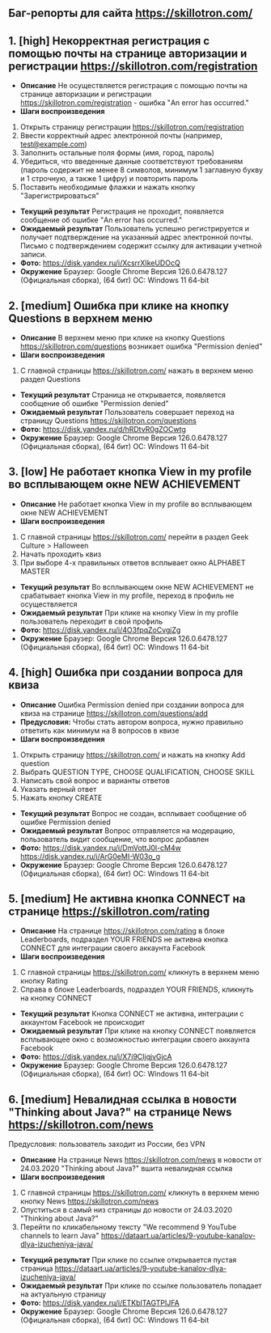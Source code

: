 ## Баг-репорты для сайта https://skillotron.com/

## 1. [high] Некорректная регистрация с помощью почты на странице авторизации и регистрации https://skillotron.com/registration
- **Описание**
Не осуществляется регистрация с помощью почты на странице авторизации и регистрации https://skillotron.com/registration - ошибка "An error has occurred."
- **Шаги воспроизведения**
1. Открыть страницу регистрации https://skillotron.com/registration
2. Ввести корректный адрес электронной почты (например, test@example.com)
3. Заполнить остальные поля формы (имя, город, пароль)
4. Убедиться, что введенные данные соответствуют требованиям (пароль содержит не менее 8 символов, минимум 1 заглавную букву и 1 строчную, а также 1 цифру) и повторить пароль
5. Поставить необходимые флажки и нажать кнопку "Зарегистрироваться"
- **Текущий результат**
Регистрация не проходит, появляется сообщение об ошибке "An error has occurred."
- **Ожидаемый результат**
Пользователь успешно регистрируется и получает подтверждение на указанный адрес электронной почты. Письмо с подтверждением содержит ссылку для активации учетной записи.
- **Фото:**
https://disk.yandex.ru/i/XcsrrXIkeUDOcQ
- **Окружение**
Браузер: Google Chrome Версия 126.0.6478.127 (Официальная сборка), (64 бит)
ОС: Windows 11 64-bit


## 2. [medium] Ошибка при клике на кнопку Questions в верхнем меню
- **Описание**
В верхнем меню при клике на кнопку Questions https://skillotron.com/questions возникает ошибка "Permission denied"
- **Шаги воспроизведения**
1. С главной страницы https://skillotron.com/ нажать в верхнем меню раздел Questions
- **Текущий результат**
Страница не открывается, появляется сообщение об ошибке "Permission denied"
- **Ожидаемый результат**
Пользователь совершает переход на страницу Questions https://skillotron.com/questions
- **Фото:**
https://disk.yandex.ru/d/hRDtvR0gZOCwtg
- **Окружение**
Браузер: Google Chrome Версия 126.0.6478.127 (Официальная сборка), (64 бит)
ОС: Windows 11 64-bit


## 3. [low] Не работает кнопка View in my profile во всплывающем окне NEW ACHIEVEMENT
- **Описание**
Не работает кнопка View in my profile во всплывающем окне NEW ACHIEVEMENT
- **Шаги воспроизведения**
1. С главной страницы https://skillotron.com/ перейти в раздел Geek Culture > Halloween
2. Начать проходить квиз
3. При выборе 4-х правильных ответов всплывает окно ALPHABET MASTER
- **Текущий результат**
Во всплывающем окне NEW ACHIEVEMENT не срабатывает кнопка View in my profile, переход в профиль не осуществляется
- **Ожидаемый результат**
При клике на кнопку View in my profile пользователь переходит в свой профиль
- **Фото:**
https://disk.yandex.ru/i/4O3fpqZoCvgjZg
- **Окружение**
Браузер: Google Chrome Версия 126.0.6478.127 (Официальная сборка), (64 бит)
ОС: Windows 11 64-bit


## 4. [high] Ошибка при создании вопроса для квиза
- **Описание**
Ошибка Permission denied при создании вопроса для квиза на странице https://skillotron.com/questions/add
- **Предусловия:**
Чтобы стать автором вопроса, нужно правильно ответить как минимум на 8 вопросов в квизе
- **Шаги воспроизведения**
1. Открыть страницу https://skillotron.com/ и нажать на кнопку Add question
2. Выбрать QUESTION TYPE, CHOOSE QUALIFICATION, CHOOSE SKILL
3. Написать свой вопрос и варианты ответов
4. Указать верный ответ
5. Нажать кнопку CREATE
- **Текущий результат**
Вопрос не создан, всплывает сообщение об ошибке Permission denied
- **Ожидаемый результат**
Вопрос отправляется на модерацию, пользователь видит сообщение, что вопрос добавлен
- **Фото:**
https://disk.yandex.ru/i/DmVottJ0l-cM4w
https://disk.yandex.ru/i/ArG0eMI-W03o_g
- **Окружение**
Браузер: Google Chrome Версия 126.0.6478.127 (Официальная сборка), (64 бит)
ОС: Windows 11 64-bit


## 5. [medium] Не активна кнопка CONNECT на странице https://skillotron.com/rating
- **Описание**
На странице https://skillotron.com/rating в блоке Leaderboards, подраздел YOUR FRIENDS не активна кнопка CONNECT для интеграции своего аккаунта Facebook
- **Шаги воспроизведения**
1. С главной страницы https://skillotron.com/ кликнуть в верхнем меню кнопку Rating
2. Справа в блоке Leaderboards, подраздел YOUR FRIENDS, кликнуть на кнопку CONNECT
- **Текущий результат**
Кнопка CONNECT не активна, интеграции с аккаунтом Facebook не происходит
- **Ожидаемый результат**
При клике на кнопку CONNECT появляется всплывающее окно с возможностью интеграции своего аккаунта Facebook
- **Фото:**
https://disk.yandex.ru/i/X7i9CIjqjvGjcA
- **Окружение**
Браузер: Google Chrome Версия 126.0.6478.127 (Официальная сборка), (64 бит)
ОС: Windows 11 64-bit


## 6. [medium] Невалидная ссылка в новости "Thinking about Java?" на странице News https://skillotron.com/news
Предусловия: пользователь заходит из России, без VPN
- **Описание**
На странице News https://skillotron.com/news в новости от 24.03.2020 "Thinking about Java?" вшита невалидная ссылка
- **Шаги воспроизведения**
1. С главной страницы https://skillotron.com/ кликнуть в верхнем меню кнопку News https://skillotron.com/news
2. Опуститься в самый низ страницы до новости от 24.03.2020 "Thinking about Java?"
3. Перейти по кликабельному тексту "We recommend 9 YouTube channels to learn Java" https://dataart.ua/articles/9-youtube-kanalov-dlya-izucheniya-java/
- **Текущий результат**
При клике по ссылке открывается пустая страница https://dataart.ua/articles/9-youtube-kanalov-dlya-izucheniya-java/
- **Ожидаемый результат**
При клике по ссылке пользователь попадает на актуальную страницу
- **Фото:**
https://disk.yandex.ru/i/ETKbITAGTPIJFA
- **Окружение**
Браузер: Google Chrome Версия 126.0.6478.127 (Официальная сборка), (64 бит)
ОС: Windows 11 64-bit
